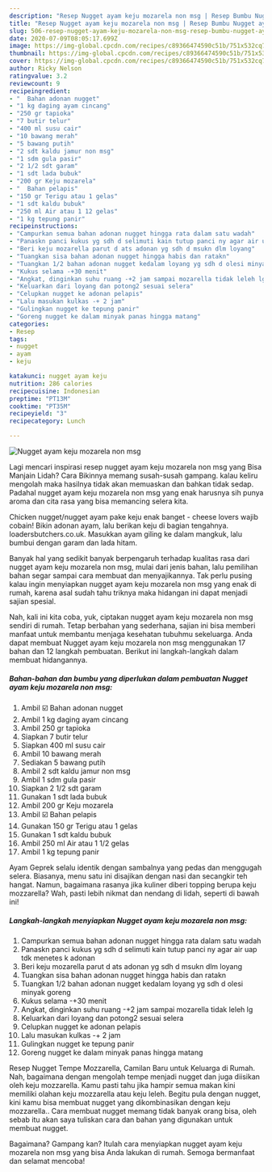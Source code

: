 ```yaml
---
description: "Resep Nugget ayam keju mozarela non msg | Resep Bumbu Nugget ayam keju mozarela non msg Yang Lezat Sekali"
title: "Resep Nugget ayam keju mozarela non msg | Resep Bumbu Nugget ayam keju mozarela non msg Yang Lezat Sekali"
slug: 506-resep-nugget-ayam-keju-mozarela-non-msg-resep-bumbu-nugget-ayam-keju-mozarela-non-msg-yang-lezat-sekali
date: 2020-07-09T08:05:17.699Z
image: https://img-global.cpcdn.com/recipes/c89366474590c51b/751x532cq70/nugget-ayam-keju-mozarela-non-msg-foto-resep-utama.jpg
thumbnail: https://img-global.cpcdn.com/recipes/c89366474590c51b/751x532cq70/nugget-ayam-keju-mozarela-non-msg-foto-resep-utama.jpg
cover: https://img-global.cpcdn.com/recipes/c89366474590c51b/751x532cq70/nugget-ayam-keju-mozarela-non-msg-foto-resep-utama.jpg
author: Ricky Nelson
ratingvalue: 3.2
reviewcount: 9
recipeingredient:
- "  Bahan adonan nugget"
- "1 kg daging ayam cincang"
- "250 gr tapioka"
- "7 butir telur"
- "400 ml susu cair"
- "10 bawang merah"
- "5 bawang putih"
- "2 sdt kaldu jamur non msg"
- "1 sdm gula pasir"
- "2 1/2 sdt garam"
- "1 sdt lada bubuk"
- "200 gr Keju mozarela"
- "  Bahan pelapis"
- "150 gr Terigu atau 1 gelas"
- "1 sdt kaldu bubuk"
- "250 ml Air atau 1 12 gelas"
- "1 kg tepung panir"
recipeinstructions:
- "Campurkan semua bahan adonan nugget hingga rata dalam satu wadah"
- "Panaskn panci kukus yg sdh d selimuti kain tutup panci ny agar air uap tdk menetes k adonan"
- "Beri keju mozarella parut d ats adonan yg sdh d msukn dlm loyang"
- "Tuangkan sisa bahan adonan nugget hingga habis dan ratakn"
- "Tuangkan 1/2 bahan adonan nugget kedalam loyang yg sdh d olesi minyak goreng"
- "Kukus selama -+30 menit"
- "Angkat, dinginkan suhu ruang -+2 jam sampai mozarella tidak leleh lg"
- "Keluarkan dari loyang dan potong2 sesuai selera"
- "Celupkan nugget ke adonan pelapis"
- "Lalu masukan kulkas -+ 2 jam"
- "Gulingkan nugget ke tepung panir"
- "Goreng nugget ke dalam minyak panas hingga matang"
categories:
- Resep
tags:
- nugget
- ayam
- keju

katakunci: nugget ayam keju 
nutrition: 286 calories
recipecuisine: Indonesian
preptime: "PT13M"
cooktime: "PT35M"
recipeyield: "3"
recipecategory: Lunch

---
```



![Nugget ayam keju mozarela non msg](https://img-global.cpcdn.com/recipes/c89366474590c51b/751x532cq70/nugget-ayam-keju-mozarela-non-msg-foto-resep-utama.jpg)

Lagi mencari inspirasi resep nugget ayam keju mozarela non msg yang Bisa Manjain Lidah? Cara Bikinnya memang susah-susah gampang. kalau keliru mengolah maka hasilnya tidak akan memuaskan dan bahkan tidak sedap. Padahal nugget ayam keju mozarela non msg yang enak harusnya sih punya aroma dan cita rasa yang bisa memancing selera kita.

Chicken nugget/nugget ayam pake keju enak banget - cheese lovers wajib cobain! Bikin adonan ayam, lalu berikan keju di bagian tengahnya. loadersbutchers.co.uk. Masukkan ayam giling ke dalam mangkuk, lalu bumbui dengan garam dan lada hitam.

Banyak hal yang sedikit banyak berpengaruh terhadap kualitas rasa dari nugget ayam keju mozarela non msg, mulai dari jenis bahan, lalu pemilihan bahan segar sampai cara membuat dan menyajikannya. Tak perlu pusing kalau ingin menyiapkan nugget ayam keju mozarela non msg yang enak di rumah, karena asal sudah tahu triknya maka hidangan ini dapat menjadi sajian spesial.


Nah, kali ini kita coba, yuk, ciptakan nugget ayam keju mozarela non msg sendiri di rumah. Tetap berbahan yang sederhana, sajian ini bisa memberi manfaat untuk membantu menjaga kesehatan tubuhmu sekeluarga. Anda dapat membuat Nugget ayam keju mozarela non msg menggunakan 17 bahan dan 12 langkah pembuatan. Berikut ini langkah-langkah dalam membuat hidangannya.

<!--inarticleads1-->

##### Bahan-bahan dan bumbu yang diperlukan dalam pembuatan Nugget ayam keju mozarela non msg:

1. Ambil  ☑️ Bahan adonan nugget
1. Ambil 1 kg daging ayam cincang
1. Ambil 250 gr tapioka
1. Siapkan 7 butir telur
1. Siapkan 400 ml susu cair
1. Ambil 10 bawang merah
1. Sediakan 5 bawang putih
1. Ambil 2 sdt kaldu jamur non msg
1. Ambil 1 sdm gula pasir
1. Siapkan 2 1/2 sdt garam
1. Gunakan 1 sdt lada bubuk
1. Ambil 200 gr Keju mozarela
1. Ambil  ☑️ Bahan pelapis
1. Gunakan 150 gr Terigu atau 1 gelas
1. Gunakan 1 sdt kaldu bubuk
1. Ambil 250 ml Air atau 1 1/2 gelas
1. Ambil 1 kg tepung panir


Ayam Geprek selalu identik dengan sambalnya yang pedas dan menggugah selera. Biasanya, menu satu ini disajikan dengan nasi dan secangkir teh hangat. Namun, bagaimana rasanya jika kuliner diberi topping berupa keju mozzarella? Wah, pasti lebih nikmat dan nendang di lidah, seperti di bawah ini! 

<!--inarticleads2-->

##### Langkah-langkah menyiapkan Nugget ayam keju mozarela non msg:

1. Campurkan semua bahan adonan nugget hingga rata dalam satu wadah
1. Panaskn panci kukus yg sdh d selimuti kain tutup panci ny agar air uap tdk menetes k adonan
1. Beri keju mozarella parut d ats adonan yg sdh d msukn dlm loyang
1. Tuangkan sisa bahan adonan nugget hingga habis dan ratakn
1. Tuangkan 1/2 bahan adonan nugget kedalam loyang yg sdh d olesi minyak goreng
1. Kukus selama -+30 menit
1. Angkat, dinginkan suhu ruang -+2 jam sampai mozarella tidak leleh lg
1. Keluarkan dari loyang dan potong2 sesuai selera
1. Celupkan nugget ke adonan pelapis
1. Lalu masukan kulkas -+ 2 jam
1. Gulingkan nugget ke tepung panir
1. Goreng nugget ke dalam minyak panas hingga matang


Resep Nugget Tempe Mozzarella, Camilan Baru untuk Keluarga di Rumah. Nah, bagaimana dengan mengolah tempe menjadi nugget dan juga diisikan oleh keju mozzarella. Kamu pasti tahu jika hampir semua makan kini memiliki olahan keju mozzarella atau keju leleh. Begitu pula dengan nugget, kini kamu bisa membuat nugget yang dikombinasikan dengan keju mozzarella.. Cara membuat nugget memang tidak banyak orang bisa, oleh sebab itu akan saya tuliskan cara dan bahan yang digunakan untuk membuat nugget. 

Bagaimana? Gampang kan? Itulah cara menyiapkan nugget ayam keju mozarela non msg yang bisa Anda lakukan di rumah. Semoga bermanfaat dan selamat mencoba!
